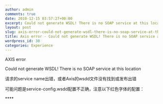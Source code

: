 ```yaml
---
author: admin
comments: true
date: 2010-12-15 03:57:27+00:00
excerpt: Could not generate WSDL! There is no SOAP service at this location
layout: post
slug: axis-error-could-not-generate-wsdl-there-is-no-soap-service-at-this-location
title: Axis error - Could not generate WSDL! There is no SOAP service at this location
wordpress_id: 38
categories: Experience
---
```


AXIS error

Could not generate WSDL! There is no SOAP service at this location

请求的service name出错，或者Axis的wsdd文件没有找到或发布出错

可能问题是service-config.wsdd配置不正确，注意以下红色字体的配置：

<?xml version="1.0" encoding="UTF-8"?>
<deployment xmlns="http://xml.apache.org/axis/wsdd/" xmlns:java="http://xml.apache.org/axis/wsdd/providers/java">
**<handler type="java:org.apache.axis.handlers.http.URLMapper" name="URLMapper" />**
<service name="hello" provider="java:RPC">
<parameter name="className" value="c4j.haa.ws.HelloService" />
<parameter name="allowedMethods" value="getHello" />
<!-- Application,Session,Scope -->
<parameter name="scope" value="Application" />
</service>

**<transport name="http">
<requestFlow>
<handler type="URLMapper" />
</requestFlow>
</transport>**
</deployment>
